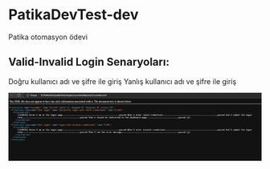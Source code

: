 # PatikaDevTest-dev
Patika otomasyon ödevi

## Valid-Invalid Login Senaryoları:
Doğru kullanıcı adı ve şifre ile giriş
Yanlış kullanıcı adı ve şifre ile giriş

![github](pictures/LoginReport.png)
